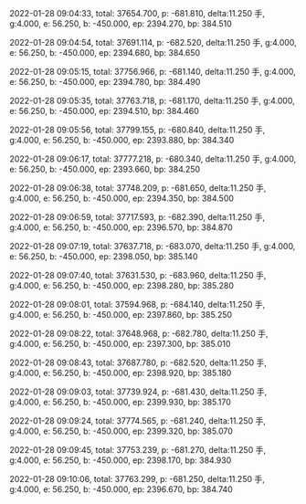 2022-01-28 09:04:33, total: 37654.700, p: -681.810, delta:11.250 手, g:4.000, e: 56.250, b: -450.000, ep: 2394.270, bp: 384.510

2022-01-28 09:04:54, total: 37691.114, p: -682.520, delta:11.250 手, g:4.000, e: 56.250, b: -450.000, ep: 2394.680, bp: 384.650

2022-01-28 09:05:15, total: 37756.966, p: -681.140, delta:11.250 手, g:4.000, e: 56.250, b: -450.000, ep: 2394.780, bp: 384.490

2022-01-28 09:05:35, total: 37763.718, p: -681.170, delta:11.250 手, g:4.000, e: 56.250, b: -450.000, ep: 2394.510, bp: 384.460

2022-01-28 09:05:56, total: 37799.155, p: -680.840, delta:11.250 手, g:4.000, e: 56.250, b: -450.000, ep: 2393.880, bp: 384.340

2022-01-28 09:06:17, total: 37777.218, p: -680.340, delta:11.250 手, g:4.000, e: 56.250, b: -450.000, ep: 2393.660, bp: 384.250

2022-01-28 09:06:38, total: 37748.209, p: -681.650, delta:11.250 手, g:4.000, e: 56.250, b: -450.000, ep: 2394.350, bp: 384.500

2022-01-28 09:06:59, total: 37717.593, p: -682.390, delta:11.250 手, g:4.000, e: 56.250, b: -450.000, ep: 2396.570, bp: 384.870

2022-01-28 09:07:19, total: 37637.718, p: -683.070, delta:11.250 手, g:4.000, e: 56.250, b: -450.000, ep: 2398.050, bp: 385.140

2022-01-28 09:07:40, total: 37631.530, p: -683.960, delta:11.250 手, g:4.000, e: 56.250, b: -450.000, ep: 2398.280, bp: 385.280

2022-01-28 09:08:01, total: 37594.968, p: -684.140, delta:11.250 手, g:4.000, e: 56.250, b: -450.000, ep: 2397.860, bp: 385.250

2022-01-28 09:08:22, total: 37648.968, p: -682.780, delta:11.250 手, g:4.000, e: 56.250, b: -450.000, ep: 2397.300, bp: 385.010

2022-01-28 09:08:43, total: 37687.780, p: -682.520, delta:11.250 手, g:4.000, e: 56.250, b: -450.000, ep: 2398.920, bp: 385.180

2022-01-28 09:09:03, total: 37739.924, p: -681.430, delta:11.250 手, g:4.000, e: 56.250, b: -450.000, ep: 2399.930, bp: 385.170

2022-01-28 09:09:24, total: 37774.565, p: -681.240, delta:11.250 手, g:4.000, e: 56.250, b: -450.000, ep: 2399.320, bp: 385.070

2022-01-28 09:09:45, total: 37753.239, p: -681.270, delta:11.250 手, g:4.000, e: 56.250, b: -450.000, ep: 2398.170, bp: 384.930

2022-01-28 09:10:06, total: 37763.299, p: -681.250, delta:11.250 手, g:4.000, e: 56.250, b: -450.000, ep: 2396.670, bp: 384.740